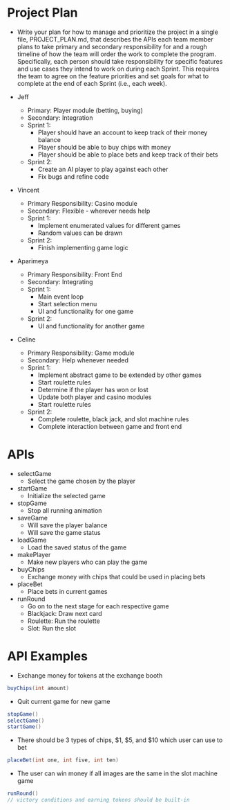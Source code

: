 # Project Plan
- Write your plan for how to manage and prioritize the project in a single file, PROJECT_PLAN.md, that describes the APIs each team member plans to take primary and secondary responsibility for and a rough timeline of how the team will order the work to complete the program. Specifically, each person should take responsibility for specific features and use cases they intend to work on during each Sprint. This requires the team to agree on the feature priorities and set goals for what to complete at the end of each Sprint (i.e., each week).
- Jeff
    - Primary: Player module (betting, buying)
    - Secondary: Integration 
    - Sprint 1: 
        - Player should have an account to keep track of their money balance
        - Player should be able to buy chips with money
        - Player should be able to place bets and keep track of their bets
    - Sprint 2: 
        - Create an AI player to play against each other 
        - Fix bugs and refine code

- Vincent
    - Primary Responsibility: Casino module
    - Secondary: Flexible - wherever needs help
    - Sprint 1: 
        - Implement enumerated values for different games
        - Random values can be drawn
    - Sprint 2: 
        - Finish implementing game logic
- Aparimeya
    - Primary Responsibility: Front End
    - Secondary: Integrating 
    - Sprint 1: 
        - Main event loop
        - Start selection menu
        - UI and functionality for one game
    - Sprint 2: 
        - UI and functionality for another game
        
- Celine
    - Primary Responsibility: Game module
    - Secondary: Help whenever needed
    - Sprint 1: 
       - Implement abstract game to be extended by other games
       - Start roulette rules
       - Determine if the player has won or lost
       - Update both player and casino modules
       - Start roulette rules
    - Sprint 2:
       - Complete roulette, black jack, and slot machine rules
       - Complete interaction between game and front end


# APIs
- selectGame
    - Select the game chosen by the player 
- startGame
    - Initialize the selected game
- stopGame
    - Stop all running animation
- saveGame
    - Will save the player balance
    - Will save the game status
- loadGame
    - Load the saved status of the game 
- makePlayer
    - Make new players who can play the game 
- buyChips
    - Exchange money with chips that could be used in placing bets
- placeBet
    - Place bets in current games 
- runRound
    - Go on to the next stage for each respective game
    - Blackjack: Draw next card
    - Roulette: Run the roulette
    - Slot: Run the slot 
    
# API Examples

- Exchange money for tokens at the exchange booth
```java
buyChips(int amount)
```

- Quit current game for new game
```java
stopGame()
selectGame()
startGame()
```

- There should be 3 types of chips, $1, $5, and $10 which user can use to bet
```java
placeBet(int one, int five, int ten)
```

- The user can win money if all images are the same in the slot machine game
```java
runRound()
// victory conditions and earning tokens should be built-in
```